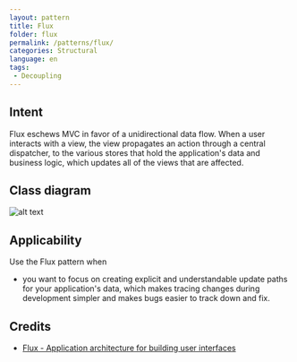 ```yaml
---
layout: pattern
title: Flux
folder: flux
permalink: /patterns/flux/
categories: Structural
language: en
tags:
 - Decoupling
---
```


## Intent
Flux eschews MVC in favor of a unidirectional data flow. When a
user interacts with a view, the view propagates an action through a central
dispatcher, to the various stores that hold the application's data and business
logic, which updates all of the views that are affected.

## Class diagram
![alt text](/etc/flux.png "Flux")

## Applicability
Use the Flux pattern when

* you want to focus on creating explicit and understandable update paths for your application's data, which makes tracing changes during development simpler and makes bugs easier to track down and fix.

## Credits

* [Flux - Application architecture for building user interfaces](http://facebook.github.io/flux/)

